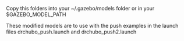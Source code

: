 Copy this folders into your ~/.gazebo/models folder or in your $GAZEBO_MODEL_PATH

These modified models are to use with the push examples in the launch files drchubo_push.launch and drchubo_push2.launch
